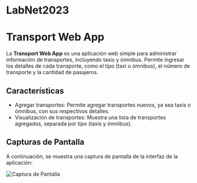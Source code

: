 # LabNet2023

# Transport Web App

La **Transport Web App** es una aplicación web simple para administrar información de transportes, incluyendo taxis y ómnibus. Permite ingresar los detalles de cada transporte, como el tipo (taxi u ómnibus), el número de transporte y la cantidad de pasajeros.

## Características

- Agregar transportes: Permite agregar transportes nuevos, ya sea taxis o ómnibus, con sus respectivos detalles.
- Visualización de transportes: Muestra una lista de transportes agregados, separada por tipo (taxis y ómnibus).

## Capturas de Pantalla

A continuación, se muestra una captura de pantalla de la interfaz de la aplicación:

![Captura de Pantalla](https://ibb.co/ZH6DzVk)
